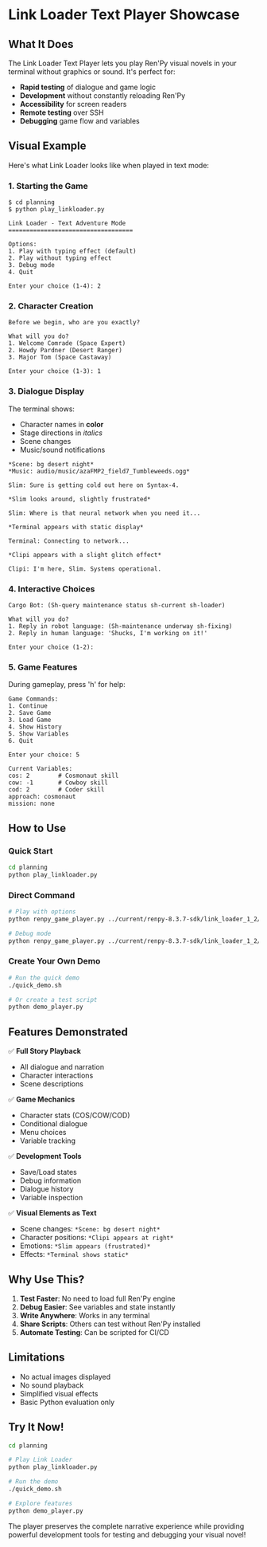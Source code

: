 # Link Loader Text Player Showcase

## What It Does

The Link Loader Text Player lets you play Ren'Py visual novels in your terminal without graphics or sound. It's perfect for:

- **Rapid testing** of dialogue and game logic
- **Development** without constantly reloading Ren'Py
- **Accessibility** for screen readers
- **Remote testing** over SSH
- **Debugging** game flow and variables

## Visual Example

Here's what Link Loader looks like when played in text mode:

### 1. Starting the Game

```
$ cd planning
$ python play_linkloader.py

Link Loader - Text Adventure Mode
===================================

Options:
1. Play with typing effect (default)
2. Play without typing effect
3. Debug mode
4. Quit

Enter your choice (1-4): 2
```

### 2. Character Creation

```
Before we begin, who are you exactly?

What will you do?
1. Welcome Comrade (Space Expert)
2. Howdy Pardner (Desert Ranger) 
3. Major Tom (Space Castaway)

Enter your choice (1-3): 1
```

### 3. Dialogue Display

The terminal shows:
- Character names in **color**
- Stage directions in *italics*
- Scene changes
- Music/sound notifications

```
*Scene: bg desert night*
*Music: audio/music/azaFMP2_field7_Tumbleweeds.ogg*

Slim: Sure is getting cold out here on Syntax-4.

*Slim looks around, slightly frustrated*

Slim: Where is that neural network when you need it...

*Terminal appears with static display*

Terminal: Connecting to network...

*Clipi appears with a slight glitch effect*

Clipi: I'm here, Slim. Systems operational.
```

### 4. Interactive Choices

```
Cargo Bot: (Sh-query maintenance status sh-current sh-loader)

What will you do?
1. Reply in robot language: (Sh-maintenance underway sh-fixing)
2. Reply in human language: 'Shucks, I'm working on it!'

Enter your choice (1-2): 
```

### 5. Game Features

During gameplay, press 'h' for help:

```
Game Commands:
1. Continue
2. Save Game
3. Load Game
4. Show History
5. Show Variables
6. Quit

Enter your choice: 5

Current Variables:
cos: 2        # Cosmonaut skill
cow: -1       # Cowboy skill  
cod: 2        # Coder skill
approach: cosmonaut
mission: none
```

## How to Use

### Quick Start
```bash
cd planning
python play_linkloader.py
```

### Direct Command
```bash
# Play with options
python renpy_game_player.py ../current/renpy-8.3.7-sdk/link_loader_1_2/game --no-typing

# Debug mode
python renpy_game_player.py ../current/renpy-8.3.7-sdk/link_loader_1_2/game --debug
```

### Create Your Own Demo
```bash
# Run the quick demo
./quick_demo.sh

# Or create a test script
python demo_player.py
```

## Features Demonstrated

✅ **Full Story Playback**
- All dialogue and narration
- Character interactions
- Scene descriptions

✅ **Game Mechanics**
- Character stats (COS/COW/COD)
- Conditional dialogue
- Menu choices
- Variable tracking

✅ **Development Tools**
- Save/Load states
- Debug information
- Dialogue history
- Variable inspection

✅ **Visual Elements as Text**
- Scene changes: `*Scene: bg desert night*`
- Character positions: `*Clipi appears at right*`
- Emotions: `*Slim appears (frustrated)*`
- Effects: `*Terminal shows static*`

## Why Use This?

1. **Test Faster**: No need to load full Ren'Py engine
2. **Debug Easier**: See variables and state instantly
3. **Write Anywhere**: Works in any terminal
4. **Share Scripts**: Others can test without Ren'Py installed
5. **Automate Testing**: Can be scripted for CI/CD

## Limitations

- No actual images displayed
- No sound playback
- Simplified visual effects
- Basic Python evaluation only

## Try It Now!

```bash
cd planning

# Play Link Loader
python play_linkloader.py

# Run the demo
./quick_demo.sh

# Explore features
python demo_player.py
```

The player preserves the complete narrative experience while providing powerful development tools for testing and debugging your visual novel!